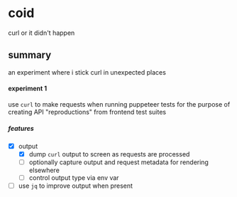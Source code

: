 # coid

curl or it didn't happen

## summary

an experiment where i stick curl in unexpected places

#### experiment 1

use `curl` to make requests when running puppeteer tests for the purpose of creating API "reproductions" from frontend test suites

##### features

- [x] output
  - [x] dump `curl` output to screen as requests are processed
  - [ ] optionally capture output and request metadata for rendering elsewhere
  - [ ] control output type via env var
- [ ] use `jq` to improve output when present
